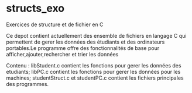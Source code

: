# structs_exo
Exercices de structure et de fichier en C

Ce depot contient actuellement des ensemble de fichiers en langage C qui permettent de gerer les données des étudiants et des ordinateurs portables.Le programme offre des fonctionnalités de base pour afficher,ajouter,rechercher et trier les données

Contenu : libStudent.c contient les fonctions pour gerer les données des etudiants; libPC.c contient les fonctions pour gerer les données pour les machines; studentStruct.c et studentPC.c contient les fichiers principales des programmes.
